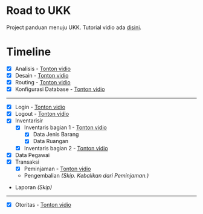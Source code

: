 # Road to UKK
Project panduan menuju UKK. Tutorial vidio ada [disini](https://youtube.com/hilmizul).

# Timeline
- [x] Analisis - [Tonton vidio](https://www.youtube.com/watch?v=sko-wUPyfQU)
- [x] Desain - [Tonton vidio](https://www.youtube.com/watch?v=hZD1Ex0pjjE)
- [x] Routing - [Tonton vidio](https://www.youtube.com/watch?v=9U2dNmaFJWQ)
- [x] Konfigurasi Database - [Tonton vidio](https://www.youtube.com/watch?v=Q2g6lmom_Mw)

---

- [x] Login - [Tonton vidio](https://www.youtube.com/watch?v=_XGwvEeM4xU)
- [x] Logout - [Tonton vidio](https://www.youtube.com/watch?v=LThpp5qD_nQ)
- [x] Inventarisir
  - [x] Inventaris bagian 1 - [Tonton vidio](https://www.youtube.com/watch?v=NKnA6Xev8Gs)
    - [x] Data Jenis Barang
    - [x] Data Ruangan
  - [x] Inventaris bagian 2 - [Tonton vidio](https://youtu.be/HdU9rcWtlOA)
- [x] Data Pegawai
- [x] Transaksi
  - [x] Peminjaman - [Tonton vidio](https://www.youtube.com/watch?v=9qG2bca1LCs)
  - Pengembalian *(Skip. Kebalikan dari Peminjaman.)*
- Laporan *(Skip)*

--- 

- [x] Otoritas - [Tonton vidio](https://www.youtube.com/watch?v=_uGmGP1iKGw)